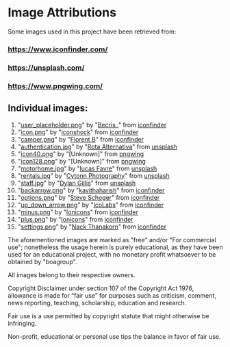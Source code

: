 # Image Attributions

Some images used in this project have been retrieved from:
### https://www.iconfinder.com/ 
### https://unsplash.com/
### https://www.pngwing.com/

## Individual images:
1. "[user_placeholder.png](/src/main/resources/assets/user_placeholder.png)" by "[Becris .](https://www.iconfinder.com/becris)" from [iconfinder](https://www.iconfinder.com/icons/3209201/account_ciecle_placeholder_round_user_icon)
2. "[icon.png](/src/main/resources/assets/icon.png)" by "[iconshock](https://www.iconfinder.com/icons/49722/car_motorhome_vehicle_icon)" from [iconfinder](https://www.iconfinder.com/icons/49722/car_motorhome_vehicle_icon)
3. "[camper.png](/src/main/resources/assets/camper.png)" by "[Florent B](https://www.iconfinder.com/Florent72)" from [iconfinder](https://www.iconfinder.com/icons/3155817/camper_jeep_motorhome_truck_van_vehicle_icon)
4. "[authentication.jpg](/src/main/resources/assets/authentication.jpg)" by "[Rota Alternativa](https://unsplash.com/@rotaalternativa)" from [unsplash](https://unsplash.com/photos/rFaFpWJLLPs)
5. "[icon40.png](/src/main/resources/assets/icon40.png)" by "[Unknown]" from [pngwing](https://www.pngwing.com/en/free-png-yhujr)
6. "[icon128.png](/src/main/resources/assets/icon128.png)" by "[Unknown]" from [pngwing](https://www.pngwing.com/en/free-png-yhujr)
7. "[motorhome.jpg](/src/main/resources/assets/motorhome.jpg)" by "[lucas Favre](https://unsplash.com/@we_are_rising)" from [unsplash](https://unsplash.com/photos/AGmN0ROeu6g)
8. "[rentals.jpg](/src/main/resources/assets/rentals.jpg)" by "[Cytonn Photography](https://unsplash.com/@cytonn_photography)" from [unsplash](https://unsplash.com/photos/vWchRczcQwM)
9. "[staff.jpg](/src/main/resources/assets/staff.jpg)" by "[Dylan Gillis](https://unsplash.com/@dylandgillis)" from [unsplash](https://unsplash.com/photos/KdeqA3aTnBY)
10. "[backarrow.png](/src/main/resources/assets/backarrow.png)" by "[kavithaharish](https://www.iconfinder.com/kavithaharish)" from [iconfinder](https://www.iconfinder.com/icons/8111421/leftarrowcurved_curve_back_previous_arrow_left_arrows_icon)
11. "[options.png](/src/main/resources/assets/options.png)" by "[Steve Schoger](https://www.iconfinder.com/icons/3671684/three_dots_icon)" from [iconfinder](https://www.iconfinder.com/icons/3671684/three_dots_icon)
12. "[up_down_arrow.png](/src/main/resources/assets/up_down_arrow.png)" by "[IcoLabs](https://www.iconfinder.com/rodrigoeidam)" from [iconfinder](https://www.iconfinder.com/icons/7225811/arrow_down_up_icon)
13. "[minus.png](/src/main/resources/assets/minus.png)" by "[Ionicons](https://www.iconfinder.com/iconsets/ionicons)" from [iconfinder](https://www.iconfinder.com/icons/211774/minus_icon)
14. "[plus.png](/src/main/resources/assets/plus.png)" by "[Ionicons](https://www.iconfinder.com/iconsets/ionicons)" from [iconfinder](https://www.iconfinder.com/icons/211802/plus_icon)
15. "[settings.png](/src/main/resources/assets/settings.png)" by "[Nack Thanakorn](https://www.iconfinder.com/nackthanakorn)" from [iconfinder](https://www.iconfinder.com/icons/8324265/ui_essential_app_filter_options_preferences_settings_icon)


The aforementioned images are marked as "free" and/or "For commercial use"; nonetheless the usage herein is purely educational, as they have been used for an educational project, with no monetary profit whatsoever to be obtained by "boagroup".

All images belong to their respective owners.

Copyright Disclaimer under section 107 of the Copyright Act 1976, allowance is made for “fair use” for purposes such as criticism, comment, news reporting, teaching, scholarship, education and research.

Fair use is a use permitted by copyright statute that might otherwise be infringing.

Non-profit, educational or personal use tips the balance in favor of fair use.